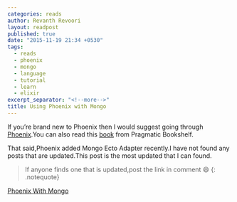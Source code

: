 ```yaml
---
categories: reads
author: Revanth Revoori
layout: readpost
published: true
date: "2015-11-19 21:34 +0530"
tags: 
  - reads
  - phoenix
  - mongo
  - language
  - tutorial
  - learn
  - elixir
excerpt_separator: "<!--more-->"
title: Using Phoenix with Mongo
---
```


If you’re brand new to Phoenix then I would suggest going through [Phoenix](http://www.phoenixframework.org/).You can also read this [book](https://pragprog.com/book/phoenix/programming-phoenix) from Pragmatic Bookshelf.

That said,Phoenix added Mongo Ecto Adapter recently.I have not found any posts that are updated.This post is the most updated that I can found.

> If anyone finds one that is updated,post the link in comment :smile:
{: .notequote}

<a class="embedly-card" href="http://wsmoak.net/2015/08/31/phoenix-ecto-mongodb.html">Phoenix With Mongo</a>
<!--more-->